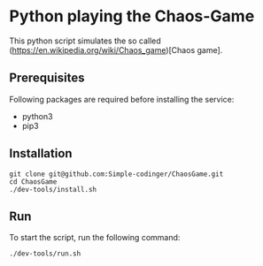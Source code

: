 # Python playing the Chaos-Game

This python script simulates the so called (https://en.wikipedia.org/wiki/Chaos_game)[Chaos game].

## Prerequisites

Following packages are required before installing the service:

* python3
* pip3

## Installation

````
git clone git@github.com:Simple-codinger/ChaosGame.git
cd ChaosGame
./dev-tools/install.sh
````

## Run

To start the script, run the following command:
````
./dev-tools/run.sh
````   
